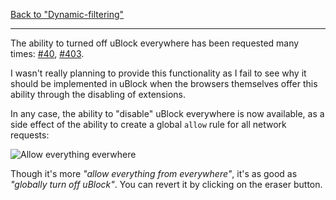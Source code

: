 [Back to "Dynamic-filtering"](https://github.com/gorhill/uBlock/wiki/Dynamic-filtering)

***

The ability to turned off uBlock everywhere has been requested many times: [#40](https://github.com/gorhill/uBlock/issues/40), [#403](https://github.com/gorhill/uBlock/issues/403).

I wasn't really planning to provide this functionality as I fail to see why it should be implemented in uBlock when the browsers themselves offer this ability through the disabling of extensions.

In any case, the ability to "disable" uBlock everywhere is now available, as a side effect of the ability to create a global `allow` rule for all network requests:

![Allow everything everwhere](https://cloud.githubusercontent.com/assets/585534/6097114/04368716-af7e-11e4-8ca8-49ffdaa49fa6.png)

Though it's more _"allow everything from everywhere"_, it's as good as _"globally turn off uBlock"_. You can revert it by clicking on the eraser button.